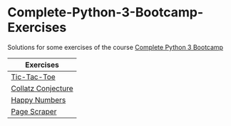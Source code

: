 # Complete-Python-3-Bootcamp-Exercises

Solutions for some exercises of the course [Complete Python 3 Bootcamp](https://github.com/Pierian-Data/Complete-Python-3-Bootcamp)

|Exercises|
|---|
| [Tic-Tac-Toe](https://github.com/Pierian-Data/Complete-Python-3-Bootcamp/blob/master/04-Milestone%20Project%20-%201/01-Milestone%20Project%201%20-%20Assignment.ipynb) |
| [Collatz Conjecture](https://github.com/Pierian-Data/Complete-Python-3-Bootcamp/blob/master/12-Final%20Capstone%20Python%20Project/02-Final%20Capstone%20Project%20Ideas.ipynb)|
| [Happy Numbers](https://github.com/Pierian-Data/Complete-Python-3-Bootcamp/blob/master/12-Final%20Capstone%20Python%20Project/02-Final%20Capstone%20Project%20Ideas.ipynb) |
| [Page Scraper](https://github.com/Pierian-Data/Complete-Python-3-Bootcamp/blob/master/12-Final%20Capstone%20Python%20Project/02-Final%20Capstone%20Project%20Ideas.ipynb)|